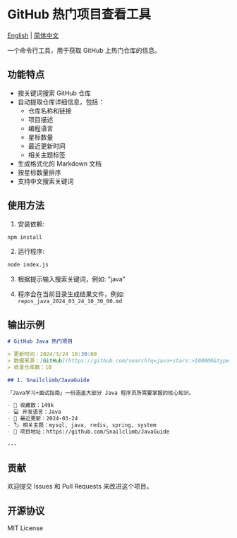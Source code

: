 # GitHub 热门项目查看工具

[English](./README.md) | [简体中文](./README.zh-CN.md)

一个命令行工具，用于获取 GitHub 上热门仓库的信息。

## 功能特点

- 按关键词搜索 GitHub 仓库
- 自动提取仓库详细信息，包括：
  - 仓库名称和链接
  - 项目描述
  - 编程语言
  - 星标数量
  - 最近更新时间
  - 相关主题标签
- 生成格式化的 Markdown 文档
- 按星标数量排序
- 支持中文搜索关键词

## 使用方法

1. 安装依赖:

```bash
npm install
```

2. 运行程序:

```bash
node index.js
```

3. 根据提示输入搜索关键词，例如: "java"

4. 程序会在当前目录生成结果文件，例如: `repos_java_2024_03_24_10_30_00.md`

## 输出示例

```markdown
# GitHub Java 热门项目

> 更新时间：2024/3/24 10:30:00
> 数据来源：[GitHub](https://github.com/search?q=java+stars:>100000&type=Repositories&s=stars&o=desc)
> 收录仓库数：10

## 1. Snailclimb/JavaGuide

「Java学习+面试指南」一份涵盖大部分 Java 程序员所需要掌握的核心知识。

- 🌟 收藏数：149k
- 💻 开发语言：Java
- 📅 最近更新：2024-03-24
- 🏷️ 相关主题：mysql, java, redis, spring, system
- 🔗 项目地址：https://github.com/Snailclimb/JavaGuide

---
```

## 贡献

欢迎提交 Issues 和 Pull Requests 来改进这个项目。

## 开源协议

MIT License
